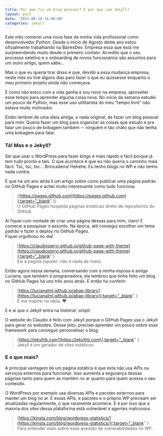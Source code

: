 ```yaml
---
title: Por que fiz um blog pessoal? E por que com Jekyll?
layout: post
date: '2022-08-18 14:00:00'
categories: jekyll
---
```


Este mês comecei uma nova fase da minha vida profissional como desenvolvedor Python.  Desde o início de Agosto deste ano estou oficialmente trabalhando na BairesDev. Empresa essa que está me surpreendendo muito desde o primeiro contato. Acredito que o seu processo seletivo e o onboarding de novos funcionários são assuntos para um outro artigo, quem sabe...

Mas o que eu queria tirar disso é que, devido a essa mudança empresa, neste mês eu tive alguns dias para fazer o que eu quissesse enquanto o meu primeiro projeto ainda não começava. 

E como não estou com a vida ganha e sou novo na empresa, aproveitei esse tempo para aprender alguma coisa nova. No início da semana estudei um pouco de Python, mas esse uso utilitarista do meu "tempo livre" não estava muito motivador. 


Então lembrei de uma ideia antiga, e nada original, de fazer um blog pessoal para mim. Queria fazer um blog para organizar as coisas que estudo e pra falar um pouco de bobagem também -- ninguém é tão chato que não tenha uma bobagem para falar.


### Tá! Mas e o Jekyll?
Sei que usar o WordPress para fazer blogs é mais rápido e fácil porque já tem tudo pronto e tals. O que acontece é que eu não queria o caminho mais fácil. Tsc, tsc, tsc... Brincadeira!  Hehehe. Eu tenho blogs no WP e não tenho nada contra. 

É que há um ano atrás li um artigo sobre como publicar uma página padrão no GitHub Pages e achei muito interessante como tudo funciona.   

> ([https://pages.github.com](https://pages.github.com){:target="_blank" })   
> O GitHub Pages hospeda páginas estáticas direto de repositórios do GitHub. 

Aí fiquei com vontade de criar uma página dessas para mim, claro! E comecei a pesquisar o assunto. Na época, até consegui escolher um tema padrão e fazer o deploy no GitHub Pages.  
Fiquei orgulhoso no dia!   
> [https://claudiosiervi.github.io/github-page-with-theme](https://claudiosiervi.github.io/github-page-with-theme){:target="_blank" }   
> Eis a página (spoiler: não é nada de mais).

Então agora nessa semana, conversando com a minha esposa e amiga Luciana, que também é programadora, ela lembrou que tinha feito um blog no GitHub Pages há uns três anos atrás. E então fui conferir:
> [https://lucianalml.github.io/abap-library](https://lucianalml.github.io/abap-library){:target="_blank" }  
E me inspirei na ideia. :heart:

E é aí que o Jekyll entra na história!  :shipit:  

O website do Claudio é feito com Jekyll porque o GitHub Pages usa o Jekyll para gerar os websites. Desse jeito, precisei aprender um pouco sobre esse framework para conseguir personalisar o blog.
> [https://jekyllrb.com](https://jekyllrb.com){:target="_blank" }   
> Jekyll é um gerador de sites estáticos.

### E o que mais?

A principal vantagem de um página estática é que esta não usa APIs ou serviços externos para funcionar. Isso aumenta a segurança dessas páginas tanto para quem as mantém no ar quanto para quem acessa o seu conteúdo.   

O WordPress por exemplo usa diversas APIs e pacotes externos para manter um blog no ar. E essas APIs, e pacotes e o próprio WP precisam ser atualizadas regularmente, o que raramente acontece. E é por isso que a maioria dos sites dessa plataforma está vulnerável a agentes maliciosos. 
>  [https://kinsta.com/blog/wordpress-statistics/](https://kinsta.com/blog/wordpress-statistics/){:target="_blank" }   
> Para entender mais sobre essa questão de vulnerabilidades no WP.
